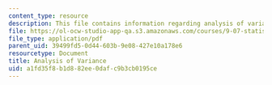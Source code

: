 ```yaml
---
content_type: resource
description: This file contains information regarding analysis of variance.
file: https://ol-ocw-studio-app-qa.s3.amazonaws.com/courses/9-07-statistics-for-brain-and-cognitive-science-fall-2016/a1fd35f8b1d882ee0dafc9b3cb0195ce_MIT9_07F16_lec14.pdf
file_type: application/pdf
parent_uid: 39499fd5-0d44-603b-9e08-427e10a178e6
resourcetype: Document
title: Analysis of Variance
uid: a1fd35f8-b1d8-82ee-0daf-c9b3cb0195ce
---
```

